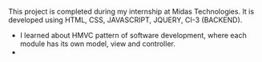 This project is completed during my internship at Midas Technologies. 
It is developed using HTML, CSS, JAVASCRIPT, JQUERY, CI-3 (BACKEND).
- I learned about HMVC pattern of software development, where each module has its own model, view and controller.
- 
